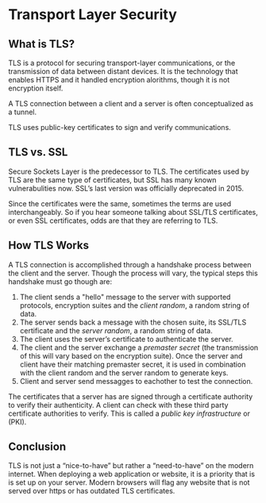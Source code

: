 # Transport Layer Security

## What is TLS?

TLS is a protocol for securing transport-layer communications, or the transmission of data between distant devices. It is the technology that enables HTTPS and it handled encryption alorithms, though it is not encryption itself.

A TLS connection between a client and a server is often conceptualized as a tunnel.

TLS uses public-key certificates to sign and verify communications.

## TLS vs. SSL

Secure Sockets Layer is the predecessor to TLS. The certificates used by TLS are the same type of certificates, but SSL has many known vulnerabulities now. SSL’s last version was officially deprecated in 2015.

Since the certificates were the same, sometimes the terms are used interchangeably. So if you hear someone talking about SSL/TLS certificates, or even SSL certificates, odds are that they are referring to TLS.

## How TLS Works

A TLS connection is accomplished through a handshake process between the client and the server. Though the process will vary, the typical steps this handshake must go though are:

1. The client sends a "hello" message to the server with supported protocols, encryption suites and the *client random*, a random string of data.
2. The server sends back a message with the chosen suite, its SSL/TLS certificate and the *server random*, a random string of data.
3. The client uses the server’s certificate to authenticate the server.
4. The client and the server exchange a *premaster secret* (the transmission of this will vary based on the encryption suite). Once the server and client have their matching premaster secret, it is used in combination with the client random and the server random to generate keys.
5. Client and server send messagges to eachother to test the connection.

The certificates that a server has are signed through a certificate authority to verify their authenticity. A client can check with these third party certificate authorities to verify. This is called a *public key infrastructure* or (PKI).

## Conclusion

TLS is not just a “nice-to-have” but rather a “need-to-have” on the modern internet. When deploying a web application or website, it is a priority that is is set up on your server. Modern browsers will flag any website that is not served over https or has outdated TLS certificates.

